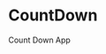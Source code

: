 # CountDown
 Count Down App
     
           
                                                         
                                                                       
                                                                       
                                                             
                                                      
                                    
                     
                 
    
 
   
